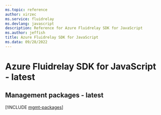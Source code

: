 ```yaml
---
ms.topic: reference
author: xirzec
ms.service: fluidrelay
ms.devlang: javascript
description: Reference for Azure Fluidrelay SDK for JavaScript
ms.author: jeffish
title: Azure Fluidrelay SDK for JavaScript
ms.data: 09/28/2022
---
```

# Azure Fluidrelay SDK for JavaScript - latest

## Management packages - latest
[!INCLUDE [mgmt-packages](fluidrelay-mgmt-index.md)]
